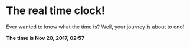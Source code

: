 # The real time clock!

Ever wanted to know what the time is? Well, your journey is about to end!

**The time is Nov 20, 2017, 02:57**